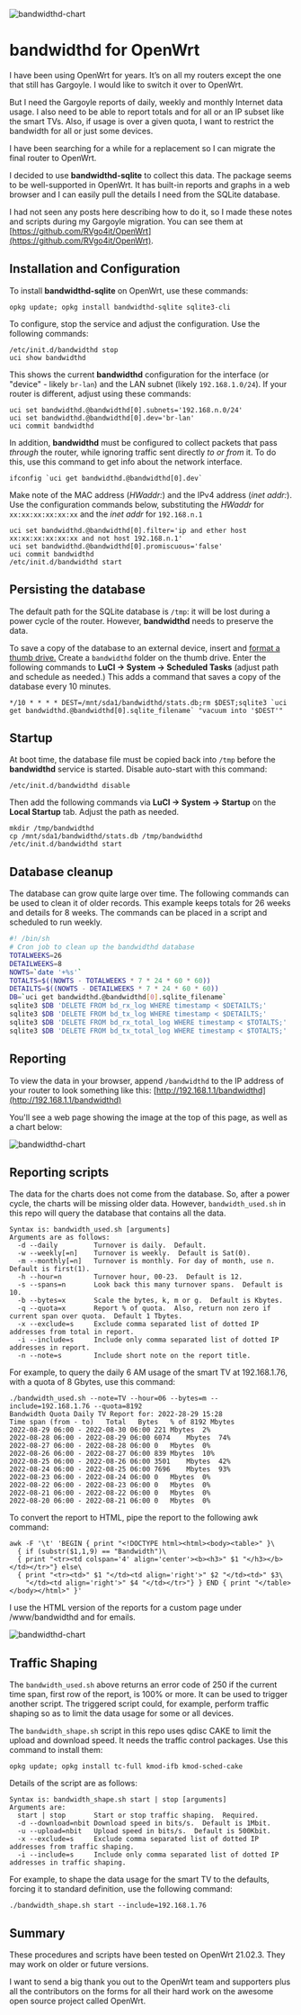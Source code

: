 ![bandwidthd-chart](./images/bandwidthd-main.png)

# bandwidthd for OpenWrt

I have been using OpenWrt for years.
It’s on all my routers except the one that still has Gargoyle.
I would like to switch it over to OpenWrt.

But I need the Gargoyle reports of daily, weekly and monthly Internet data usage.
I also need to be able to report totals and for all or an IP subset like the smart TVs.
Also, if usage is over a given quota, I want to restrict the bandwidth for all or just some devices.

I have been searching for a while for a replacement
so I can migrate the final router to OpenWrt.

I decided to use **bandwidthd-sqlite** to collect this data.
The package seems to be well-supported in OpenWrt.
It has built-in reports and graphs in a web browser
and I can easily pull the details I need
from the SQLite database.

I had not seen any posts here describing how to do it,
so I made these notes and scripts during
my Gargoyle migration. 
You can see them at
[https://github.com/RVgo4it/OpenWrt](https://github.com/RVgo4it/OpenWrt).  

## Installation and Configuration

To install **bandwidthd-sqlite** on OpenWrt,
use these commands:

`opkg update; opkg install bandwidthd-sqlite sqlite3-cli`

To configure, stop the service and adjust the configuration. Use the following commands:

```
/etc/init.d/bandwidthd stop
uci show bandwidthd
```

This shows the current **bandwidthd** configuration
for the interface (or "device" - likely `br-lan`) and
the LAN subnet (likely `192.168.1.0/24`).
If your router is different, adjust using these commands:

```
uci set bandwidthd.@bandwidthd[0].subnets='192.168.n.0/24'
uci set bandwidthd.@bandwidthd[0].dev='br-lan'
uci commit bandwidthd
```

In addition, **bandwidthd** must be configured
to collect packets that pass _through_ the router,
while ignoring traffic sent directly _to or from_ it.
To do this, use this command to get info
about the network interface.  

```
ifconfig `uci get bandwidthd.@bandwidthd[0].dev`
```
 
Make note of the MAC address (_HWaddr:_)
and the IPv4 address (_inet addr:_).
Use the configuration commands below,
substituting the _HWaddr_ for `xx:xx:xx:xx:xx:xx` and
the _inet addr_ for `192.168.n.1`

```
uci set bandwidthd.@bandwidthd[0].filter='ip and ether host xx:xx:xx:xx:xx:xx and not host 192.168.n.1'
uci set bandwidthd.@bandwidthd[0].promiscuous='false'
uci commit bandwidthd
/etc/init.d/bandwidthd start
```

## Persisting the database

The default path for the SQLite database is `/tmp`:
it will be lost during a power cycle of the router.  However, **bandwidthd** needs to preserve the data.

To save a copy of the database to an external device,
insert and
[format a thumb drive.](https://openwrt.org/docs/guide-user/storage/usb-drives-quickstart)
Create a `bandwidthd` folder on the thumb drive.
Enter the following commands to **LuCI → System → Scheduled Tasks** (adjust path and schedule as needed.)
This adds a command that saves a copy of the database every 10 minutes.  

```
*/10 * * * * DEST=/mnt/sda1/bandwidthd/stats.db;rm $DEST;sqlite3 `uci get bandwidthd.@bandwidthd[0].sqlite_filename` "vacuum into '$DEST'"
```

## Startup

At boot time, the database file must be copied back
into `/tmp` before the **bandwidthd** service is started.
Disable auto-start with this command:

`/etc/init.d/bandwidthd disable`

Then add the following commands via **LuCI → System → Startup** on the **Local Startup** tab.  Adjust the path as needed.

```
mkdir /tmp/bandwidthd
cp /mnt/sda1/bandwidthd/stats.db /tmp/bandwidthd
/etc/init.d/bandwidthd start
```

## Database cleanup

The database can grow quite large over time.
The following commands can be used to clean it of older records.  This example keeps totals for 26 weeks and details for 8 weeks.  The commands can be placed in a script and scheduled to run weekly.

```bash
#! /bin/sh
# Cron job to clean up the bandwidthd database
TOTALWEEKS=26
DETAILWEEKS=8
NOWTS=`date '+%s'`
TOTALTS=$((NOWTS - TOTALWEEKS * 7 * 24 * 60 * 60))
DETAILTS=$((NOWTS - DETAILWEEKS * 7 * 24 * 60 * 60))
DB=`uci get bandwidthd.@bandwidthd[0].sqlite_filename`
sqlite3 $DB 'DELETE FROM bd_rx_log WHERE timestamp < $DETAILTS;'
sqlite3 $DB 'DELETE FROM bd_tx_log WHERE timestamp < $DETAILTS;'
sqlite3 $DB 'DELETE FROM bd_rx_total_log WHERE timestamp < $TOTALTS;'
sqlite3 $DB 'DELETE FROM bd_tx_total_log WHERE timestamp < $TOTALTS;'
```

## Reporting

To view the data in your browser,
append `/bandwidthd` to the IP address of your router
to look something like this:
[http://192.168.1.1/bandwidthd](http://192.168.1.1/bandwidthd)  

You'll see a web page showing the image at the top
of this page, as well as a chart below:

![bandwidthd-chart](./images/bandwidthd-chart.png)

## Reporting scripts

The data for the charts does not come from the database.  So, after a power cycle, the charts will be missing older data.  However, `bandwidth_used.sh` in this repo
will query the database that contains all the data.

```
Syntax is: bandwidth_used.sh [arguments]
Arguments are as follows:
  -d --daily         Turnover is daily.  Default.
  -w --weekly[=n]    Turnover is weekly.  Default is Sat(0).
  -m --monthly[=n]   Turnover is monthly. For day of month, use n. Default is first(1).
  -h --hour=n        Turnover hour, 00-23.  Default is 12.
  -s --spans=n       Look back this many turnover spans.  Default is 10.
  -b --bytes=x       Scale the bytes, k, m or g.  Default is Kbytes.
  -q --quota=x       Report % of quota.  Also, return non zero if current span over quota.  Default 1 Tbytes.
  -x --exclude=s     Exclude comma separated list of dotted IP addresses from total in report.
  -i --include=s     Include only comma separated list of dotted IP addresses in report.
  -n --note=s        Include short note on the report title.
```

For example, to query the daily 6 AM usage of the smart TV at 192.168.1.76, with a quota of 8 Gbytes, use this command:

```
./bandwidth_used.sh --note=TV --hour=06 --bytes=m --include=192.168.1.76 --quota=8192
Bandwidth Quota Daily TV Report for: 2022-28-29 15:28
Time span (from - to)	Total	Bytes	% of 8192 Mbytes
2022-08-29 06:00 - 2022-08-30 06:00	221	Mbytes	2%
2022-08-28 06:00 - 2022-08-29 06:00	6074	Mbytes	74%
2022-08-27 06:00 - 2022-08-28 06:00	0	Mbytes	0%
2022-08-26 06:00 - 2022-08-27 06:00	839	Mbytes	10%
2022-08-25 06:00 - 2022-08-26 06:00	3501	Mbytes	42%
2022-08-24 06:00 - 2022-08-25 06:00	7696	Mbytes	93%
2022-08-23 06:00 - 2022-08-24 06:00	0	Mbytes	0%
2022-08-22 06:00 - 2022-08-23 06:00	0	Mbytes	0%
2022-08-21 06:00 - 2022-08-22 06:00	0	Mbytes	0%
2022-08-20 06:00 - 2022-08-21 06:00	0	Mbytes	0%
```

To convert the report to HTML, pipe the report to the following awk command:

```
awk -F '\t' 'BEGIN { print "<!DOCTYPE html><html><body><table>" }\
  { if (substr($1,1,9) == "Bandwidth")\
  { print "<tr><td colspan='4' align='center'><b><h3>" $1 "</h3></b></td></tr>"} else\
  { print "<tr><td>" $1 "</td><td align='right'>" $2 "</td><td>" $3\
    "</td><td align='right'>" $4 "</td></tr>"} } END { print "</table></body></html>" }'
```

I use the HTML version of the reports for a custom page under /www/bandwidthd and for emails.  

![bandwidthd-chart](./images/bandwidthd-email.png)

## Traffic Shaping

The `bandwidth_used.sh` above returns an error code of 250 if the current time span, first row of the report, is 100% or more.  It can be used to trigger another script.  The triggered script could, for example, perform traffic shaping so as to limit the data usage for some or all devices.  

The `bandwidth_shape.sh` script in this repo uses qdisc CAKE to limit the upload and download speed.  It needs the traffic control packages.  Use this command to install them:

`opkg update; opkg install tc-full kmod-ifb kmod-sched-cake`

Details of the script are as follows:

```
Syntax is: bandwidth_shape.sh start | stop [arguments]
Arguments are:
  start | stop       Start or stop traffic shaping.  Required.
  -d --download=nbit Download speed in bits/s.  Default is 1Mbit.
  -u --upload=nbit   Upload speed in bits/s.  Default is 500Kbit.
  -x --exclude=s     Exclude comma separated list of dotted IP addresses from traffic shaping.
  -i --include=s     Include only comma separated list of dotted IP addresses in traffic shaping.
```
 
For example, to shape the data usage for the smart TV to the defaults, forcing it to standard definition, use the following command:

`./bandwidth_shape.sh start --include=192.168.1.76` 

## Summary

These procedures and scripts have been tested on OpenWrt 21.02.3. They may work on older or future versions.

I want to send a big thank you out to the OpenWrt team and supporters plus all the contributors on the forms for all their hard work on the awesome open source project called OpenWrt.
